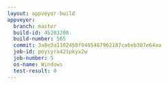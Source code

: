 ```yaml
---
layout: appveyor-build
appveyor:
  branch: master
  build-id: 45283208
  build-number: 565
  commit: 3a8e3a1102458f0485467962187ca6eb387e64aa
  job-id: poyiyra421pkyx2w
  job-number: 5
  os-name: Windows
  test-result: 0
---
```

